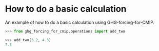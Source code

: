# How to do a basic calculation

An example of how to do a basic calculation using GHG-forcing-for-CMIP.

```python
>>> from ghg_forcing_for_cmip.operations import add_two

>>> add_two(3.2, 4.3)
7.5
```
